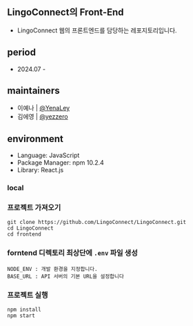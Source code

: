 ## LingoConnect의 Front-End

- LingoConnect 웹의 프론트엔드를 담당하는 레포지토리입니다.

## period

- 2024.07 -

## maintainers

- 이예나 | [@YenaLey](https://github.com/YenaLey)
- 김에영 | [@yezzero](https://github.com/yezzero)

## environment

- Language: JavaScript
- Package Manager: npm 10.2.4
- Library: React.js

### local

### 프로젝트 가져오기

```
git clone https://github.com/LingoConnect/LingoConnect.git
cd LingoConnect
cd frontend
```

### forntend 디렉토리 최상단에 `.env` 파일 생성

```
NODE_ENV : 개발 환경을 지정합니다.
BASE_URL : API 서버의 기본 URL을 설정합니다
```

### 프로젝트 실행

```
npm install
npm start
```
